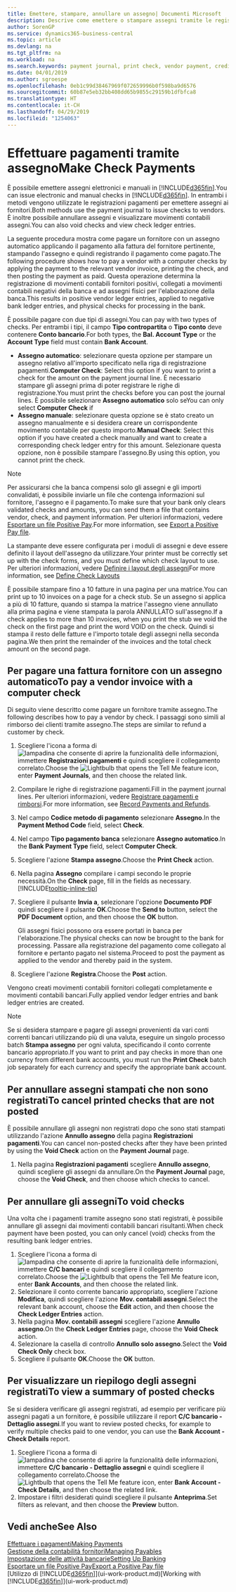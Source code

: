 ```yaml
---
title: Emettere, stampare, annullare un assegno| Documenti Microsoft
description: Descrive come emettere o stampare assegni tramite le registrazioni dei pagamenti e annullare movimenti contabili degli assegni in Business Central.
author: SorenGP
ms.service: dynamics365-business-central
ms.topic: article
ms.devlang: na
ms.tgt_pltfrm: na
ms.workload: na
ms.search.keywords: payment journal, print check, vendor payment, creditor, debt, balance due, AP
ms.date: 04/01/2019
ms.author: sgroespe
ms.openlocfilehash: 0eb1c99d38467969f072659996b0f598ba9d6576
ms.sourcegitcommit: 60b87e5eb32bb408dd65b9855c29159b1dfbfca8
ms.translationtype: HT
ms.contentlocale: it-CH
ms.lasthandoff: 04/29/2019
ms.locfileid: "1254063"
---
```

# <a name="make-check-payments"></a><span data-ttu-id="48a46-103">Effettuare pagamenti tramite assegno</span><span class="sxs-lookup"><span data-stu-id="48a46-103">Make Check Payments</span></span>
<span data-ttu-id="48a46-104">È possibile emettere assegni elettronici e manuali in [!INCLUDE[d365fin](includes/d365fin_md.md)].</span><span class="sxs-lookup"><span data-stu-id="48a46-104">You can issue electronic and manual checks in [!INCLUDE[d365fin](includes/d365fin_md.md)].</span></span> <span data-ttu-id="48a46-105">In entrambi i metodi vengono utilizzate le registrazioni pagamenti per emettere assegni ai fornitori.</span><span class="sxs-lookup"><span data-stu-id="48a46-105">Both methods use the payment journal to issue checks to vendors.</span></span> <span data-ttu-id="48a46-106">È inoltre possibile annullare assegni e visualizzare movimenti contabili assegni.</span><span class="sxs-lookup"><span data-stu-id="48a46-106">You can also void checks and view check ledger entries.</span></span>

<span data-ttu-id="48a46-107">La seguente procedura mostra come pagare un fornitore con un assegno automatico applicando il pagamento alla fattura del fornitore pertinente, stampando l'assegno e quindi registrando il pagamento come pagato.</span><span class="sxs-lookup"><span data-stu-id="48a46-107">The following procedure shows how to pay a vendor with a computer checks by applying the payment to the relevant vendor invoice, printing the check, and then posting the payment as paid.</span></span> <span data-ttu-id="48a46-108">Questa operazione determina la registrazione di movimenti contabili fornitori positivi, collegati a movimenti contabili negativi della banca e ad assegni fisici per l'elaborazione della banca.</span><span class="sxs-lookup"><span data-stu-id="48a46-108">This results in positive vendor ledger entries, applied to negative bank ledger entries, and physical checks for processing in the bank.</span></span>

<span data-ttu-id="48a46-109">È possibile pagare con due tipi di assegni.</span><span class="sxs-lookup"><span data-stu-id="48a46-109">You can pay with two types of checks.</span></span> <span data-ttu-id="48a46-110">Per entrambi i tipi, il campo **Tipo contropartita** o **Tipo conto** deve contenere **Conto bancario**.</span><span class="sxs-lookup"><span data-stu-id="48a46-110">For both types, the **Bal. Account Type** or the **Account Type** field must contain **Bank Account**.</span></span>

- <span data-ttu-id="48a46-111">**Assegno automatico**: selezionare questa opzione per stampare un assegno relativo all'importo specificato nella riga di registrazione pagamenti.</span><span class="sxs-lookup"><span data-stu-id="48a46-111">**Computer Check**: Select this option if you want to print a check for the amount on the payment journal line.</span></span> <span data-ttu-id="48a46-112">È necessario stampare gli assegni prima di poter registrare le righe di registrazione.</span><span class="sxs-lookup"><span data-stu-id="48a46-112">You must print the checks before you can post the journal lines.</span></span> <span data-ttu-id="48a46-113">È possibile selezionare **Assegno automatico** solo se</span><span class="sxs-lookup"><span data-stu-id="48a46-113">You can only select **Computer Check** if</span></span>
- <span data-ttu-id="48a46-114">**Assegno manuale**: selezionare questa opzione se è stato creato un assegno manualmente e si desidera creare un corrispondente movimento contabile per questo importo.</span><span class="sxs-lookup"><span data-stu-id="48a46-114">**Manual Check**: Select this option if you have created a check manually and want to create a corresponding check ledger entry for this amount.</span></span> <span data-ttu-id="48a46-115">Selezionare questa opzione, non è possibile stampare l'assegno.</span><span class="sxs-lookup"><span data-stu-id="48a46-115">By using this option, you cannot print the check.</span></span>

> [!NOTE]  
> <span data-ttu-id="48a46-116">Per assicurarsi che la banca compensi solo gli assegni e gli importi convalidati, è possibile inviarle un file che contenga informazioni sul fornitore, l'assegno e il pagamento.</span><span class="sxs-lookup"><span data-stu-id="48a46-116">To make sure that your bank only clears validated checks and amounts, you can send them a file that contains vendor, check, and payment information.</span></span> <span data-ttu-id="48a46-117">Per ulteriori informazioni, vedere [Esportare un file Positive Pay](finance-how-positive-pay.md).</span><span class="sxs-lookup"><span data-stu-id="48a46-117">For more information, see [Export a Positive Pay file](finance-how-positive-pay.md).</span></span>

<span data-ttu-id="48a46-118">La stampante deve essere configurata per i moduli di assegni e deve essere definito il layout dell'assegno da utilizzare.</span><span class="sxs-lookup"><span data-stu-id="48a46-118">Your printer must be correctly set up with the check forms, and you must define which check layout to use.</span></span> <span data-ttu-id="48a46-119">Per ulteriori informazioni, vedere [Definire i layout degli assegni](finance-how-define-check-layouts.md)</span><span class="sxs-lookup"><span data-stu-id="48a46-119">For more information, see [Define Check Layouts](finance-how-define-check-layouts.md)</span></span>

<span data-ttu-id="48a46-120">È possibile stampare fino a 10 fatture in una pagina per una matrice.</span><span class="sxs-lookup"><span data-stu-id="48a46-120">You can print up to 10 invoices on a page for a check stub.</span></span> <span data-ttu-id="48a46-121">Se un assegno si applica a più di 10 fatture, quando si stampa la matrice l'assegno viene annullato alla prima pagina e viene stampata la parola ANNULLATO sull'assegno.</span><span class="sxs-lookup"><span data-stu-id="48a46-121">If a check applies to more than 10 invoices, when you print the stub we void the check on the first page and print the word VOID on the check.</span></span> <span data-ttu-id="48a46-122">Quindi si stampa il resto delle fatture e l'importo totale degli assegni nella seconda pagina.</span><span class="sxs-lookup"><span data-stu-id="48a46-122">We then print the remainder of the invoices and the total check amount on the second page.</span></span> 

## <a name="to-pay-a-vendor-invoice-with-a-computer-check"></a><span data-ttu-id="48a46-123">Per pagare una fattura fornitore con un assegno automatico</span><span class="sxs-lookup"><span data-stu-id="48a46-123">To pay a vendor invoice with a computer check</span></span>
<span data-ttu-id="48a46-124">Di seguito viene descritto come pagare un fornitore tramite assegno.</span><span class="sxs-lookup"><span data-stu-id="48a46-124">The following describes how to pay a vendor by check.</span></span> <span data-ttu-id="48a46-125">I passaggi sono simili al rimborso dei clienti tramite assegno.</span><span class="sxs-lookup"><span data-stu-id="48a46-125">The steps are similar to refund a customer by check.</span></span>

1. <span data-ttu-id="48a46-126">Scegliere l'icona a forma di ![lampadina che consente di aprire la funzionalità delle informazioni](media/ui-search/search_small.png "Informazioni sull'operazione che si desidera eseguire"), immettere **Registrazioni pagamenti** e quindi scegliere il collegamento correlato.</span><span class="sxs-lookup"><span data-stu-id="48a46-126">Choose the ![Lightbulb that opens the Tell Me feature](media/ui-search/search_small.png "Tell me what you want to do") icon, enter **Payment Journals**, and then choose the related link.</span></span>
2. <span data-ttu-id="48a46-127">Compilare le righe di registrazione pagamenti.</span><span class="sxs-lookup"><span data-stu-id="48a46-127">Fill in the payment journal lines.</span></span> <span data-ttu-id="48a46-128">Per ulteriori informazioni, vedere [Registrare pagamenti e rimborsi](payables-how-post-payments-refunds.md).</span><span class="sxs-lookup"><span data-stu-id="48a46-128">For more information, see [Record Payments and Refunds](payables-how-post-payments-refunds.md).</span></span>
3. <span data-ttu-id="48a46-129">Nel campo **Codice metodo di pagamento** selezionare **Assegno**.</span><span class="sxs-lookup"><span data-stu-id="48a46-129">In the **Payment Method Code** field, select **Check**.</span></span>
4. <span data-ttu-id="48a46-130">Nel campo **Tipo pagamento banca** selezionare **Assegno automatico**.</span><span class="sxs-lookup"><span data-stu-id="48a46-130">In the **Bank Payment Type** field, select **Computer Check**.</span></span>
5. <span data-ttu-id="48a46-131">Scegliere l'azione **Stampa assegno**.</span><span class="sxs-lookup"><span data-stu-id="48a46-131">Choose the **Print Check** action.</span></span>
6. <span data-ttu-id="48a46-132">Nella pagina **Assegno** compilare i campi secondo le proprie necessità.</span><span class="sxs-lookup"><span data-stu-id="48a46-132">On the **Check** page, fill in the fields as necessary.</span></span> [!INCLUDE[tooltip-inline-tip](includes/tooltip-inline-tip_md.md)]
7. <span data-ttu-id="48a46-133">Scegliere il pulsante **Invia a**, selezionare l'opzione **Documento PDF** quindi scegliere il pulsante **OK**.</span><span class="sxs-lookup"><span data-stu-id="48a46-133">Choose the **Send to** button, select the **PDF Document** option, and then choose the **OK** button.</span></span>

    <span data-ttu-id="48a46-134">Gli assegni fisici possono ora essere portati in banca per l'elaborazione.</span><span class="sxs-lookup"><span data-stu-id="48a46-134">The physical checks can now be brought to the bank for processing.</span></span> <span data-ttu-id="48a46-135">Passare alla registrazione del pagamento come collegato al fornitore e pertanto pagato nel sistema.</span><span class="sxs-lookup"><span data-stu-id="48a46-135">Proceed to post the payment as applied to the vendor and thereby paid in the system.</span></span>
8. <span data-ttu-id="48a46-136">Scegliere l'azione **Registra**.</span><span class="sxs-lookup"><span data-stu-id="48a46-136">Choose the **Post** action.</span></span>

<span data-ttu-id="48a46-137">Vengono creati movimenti contabili fornitori collegati completamente e movimenti contabili bancari.</span><span class="sxs-lookup"><span data-stu-id="48a46-137">Fully applied vendor ledger entries and bank ledger entries are created.</span></span>

> [!NOTE]  
> <span data-ttu-id="48a46-138">Se si desidera stampare e pagare gli assegni provenienti da vari conti correnti bancari utilizzando più di una valuta, eseguire un singolo processo batch **Stampa assegno** per ogni valuta, specificando il conto corrente bancario appropriato.</span><span class="sxs-lookup"><span data-stu-id="48a46-138">If you want to print and pay checks in more than one currency from different bank accounts, you must run the **Print Check** batch job separately for each currency and specify the appropriate bank account.</span></span>

## <a name="to-cancel-printed-checks-that-are-not-posted"></a><span data-ttu-id="48a46-139">Per annullare assegni stampati che non sono registrati</span><span class="sxs-lookup"><span data-stu-id="48a46-139">To cancel printed checks that are not posted</span></span>
<span data-ttu-id="48a46-140">È possibile annullare gli assegni non registrati dopo che sono stati stampati utilizzando l'azione **Annullo assegno** della pagina **Registrazioni pagamenti**.</span><span class="sxs-lookup"><span data-stu-id="48a46-140">You can cancel non-posted checks after they have been printed by using the **Void Check** action on the **Payment Journal** page.</span></span>

1. <span data-ttu-id="48a46-141">Nella pagina **Registrazioni pagamenti** scegliere **Annullo assegno**, quindi scegliere gli assegni da annullare.</span><span class="sxs-lookup"><span data-stu-id="48a46-141">On the **Payment Journal** page, choose the **Void Check**, and then choose which checks to cancel.</span></span>

## <a name="to-void-checks"></a><span data-ttu-id="48a46-142">Per annullare gli assegni</span><span class="sxs-lookup"><span data-stu-id="48a46-142">To void checks</span></span>
<span data-ttu-id="48a46-143">Una volta che i pagamenti tramite assegno sono stati registrati, è possibile annullare gli assegni dai movimenti contabili bancari risultanti.</span><span class="sxs-lookup"><span data-stu-id="48a46-143">When check payment have been posted, you can only cancel (void) checks from the resulting bank ledger entries.</span></span>

1. <span data-ttu-id="48a46-144">Scegliere l'icona a forma di ![lampadina che consente di aprire la funzionalità delle informazioni](media/ui-search/search_small.png "Informazioni sull'operazione che si desidera eseguire"), immettere **C/C bancari** e quindi scegliere il collegamento correlato.</span><span class="sxs-lookup"><span data-stu-id="48a46-144">Choose the ![Lightbulb that opens the Tell Me feature](media/ui-search/search_small.png "Tell me what you want to do") icon, enter **Bank Accounts**, and then choose the related link.</span></span>
2. <span data-ttu-id="48a46-145">Selezionare il conto corrente bancario appropriato, scegliere l'azione **Modifica**, quindi scegliere l'azione **Mov. contabili assegni**.</span><span class="sxs-lookup"><span data-stu-id="48a46-145">Select the relevant bank account, choose the **Edit** action, and then choose the **Check Ledger Entries** action.</span></span>
3. <span data-ttu-id="48a46-146">Nella pagina **Mov. contabili assegni** scegliere l'azione **Annullo assegno**.</span><span class="sxs-lookup"><span data-stu-id="48a46-146">On the **Check Ledger Entries** page, choose the **Void Check** action.</span></span>
4. <span data-ttu-id="48a46-147">Selezionare la casella di controllo **Annullo solo assegno**.</span><span class="sxs-lookup"><span data-stu-id="48a46-147">Select the **Void Check Only** check box.</span></span>
5. <span data-ttu-id="48a46-148">Scegliere il pulsante **OK**.</span><span class="sxs-lookup"><span data-stu-id="48a46-148">Choose the **OK** button.</span></span>

## <a name="to-view-a-summary-of-posted-checks"></a><span data-ttu-id="48a46-149">Per visualizzare un riepilogo degli assegni registrati</span><span class="sxs-lookup"><span data-stu-id="48a46-149">To view a summary of posted checks</span></span>
<span data-ttu-id="48a46-150">Se si desidera verificare gli assegni registrati, ad esempio per verificare più assegni pagati a un fornitore, è possibile utilizzare il report **C/C bancario - Dettaglio assegni**.</span><span class="sxs-lookup"><span data-stu-id="48a46-150">If you want to review posted checks, for example to verify multiple checks paid to one vendor, you can use the **Bank Account - Check Details** report.</span></span>
1. <span data-ttu-id="48a46-151">Scegliere l'icona a forma di ![lampadina che consente di aprire la funzionalità delle informazioni](media/ui-search/search_small.png "Informazioni sull'operazione che si desidera eseguire"), immettere **C/C bancario - Dettaglio assegni** e quindi scegliere il collegamento correlato.</span><span class="sxs-lookup"><span data-stu-id="48a46-151">Choose the ![Lightbulb that opens the Tell Me feature](media/ui-search/search_small.png "Tell me what you want to do") icon, enter **Bank Account - Check Details**, and then choose the related link.</span></span>
2. <span data-ttu-id="48a46-152">Impostare i filtri desiderati quindi scegliere il pulsante **Anteprima**.</span><span class="sxs-lookup"><span data-stu-id="48a46-152">Set filters as relevant, and then choose the **Preview** button.</span></span>

## <a name="see-also"></a><span data-ttu-id="48a46-153">Vedi anche</span><span class="sxs-lookup"><span data-stu-id="48a46-153">See Also</span></span>
[<span data-ttu-id="48a46-154">Effettuare i pagamenti</span><span class="sxs-lookup"><span data-stu-id="48a46-154">Making Payments</span></span>](payables-make-payments.md)  
[<span data-ttu-id="48a46-155">Gestione della contabilità fornitori</span><span class="sxs-lookup"><span data-stu-id="48a46-155">Managing Payables</span></span>](payables-manage-payables.md)  
[<span data-ttu-id="48a46-156">Impostazione delle attività bancarie</span><span class="sxs-lookup"><span data-stu-id="48a46-156">Setting Up Banking</span></span>](bank-setup-banking.md)  
[<span data-ttu-id="48a46-157">Esportare un file Positive Pay</span><span class="sxs-lookup"><span data-stu-id="48a46-157">Export a Positive Pay file</span></span>](finance-how-positive-pay.md)  
<span data-ttu-id="48a46-158">[Utilizzo di [!INCLUDE[d365fin](includes/d365fin_md.md)]](ui-work-product.md)</span><span class="sxs-lookup"><span data-stu-id="48a46-158">[Working with [!INCLUDE[d365fin](includes/d365fin_md.md)]](ui-work-product.md)</span></span>  
